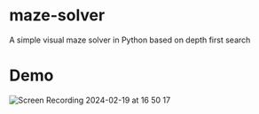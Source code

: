 # maze-solver
A simple visual maze solver in Python based on depth first search

# Demo 
![Screen Recording 2024-02-19 at 16 50 17](https://github.com/logan-bobo/maze-solver/assets/51960546/0d62c99a-d99e-4c13-a655-68a5d2d768c7)





